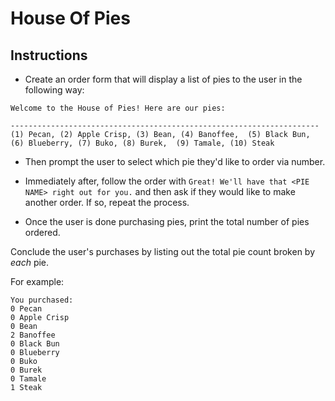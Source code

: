 # House Of Pies

## Instructions

* Create an order form that will display a list of pies to the user in the following way:

```
Welcome to the House of Pies! Here are our pies:

---------------------------------------------------------------------
(1) Pecan, (2) Apple Crisp, (3) Bean, (4) Banoffee,  (5) Black Bun, (6) Blueberry, (7) Buko, (8) Burek,  (9) Tamale, (10) Steak
```

* Then prompt the user to select which pie they'd like to order via number.

* Immediately after, follow the order with `Great! We'll have that <PIE NAME> right out for you.` and then ask if they would like to make another order. If so, repeat the process.

* Once the user is done purchasing pies, print the total number of pies ordered.

Conclude the user's purchases by listing out the total pie count broken by _each_ pie.

For example:

```
You purchased:
0 Pecan
0 Apple Crisp
0 Bean
2 Banoffee
0 Black Bun
0 Blueberry
0 Buko
0 Burek
0 Tamale
1 Steak
```
